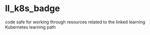 # ll_k8s_badge

code safe for working through resources related to the linked learning Kubernetes learning path
